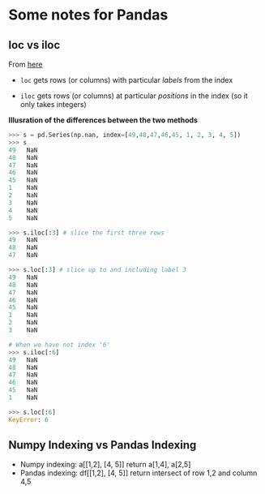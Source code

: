 # Some notes for Pandas

## loc vs iloc

From [here](https://stackoverflow.com/a/31593712)

* `loc` gets rows (or columns) with particular *labels* from the index

* `iloc` gets rows (or columns) at particular *positions* in the index (so it only takes integers)

**Illusration of the differences between the two methods**

```python
>>> s = pd.Series(np.nan, index=[49,48,47,46,45, 1, 2, 3, 4, 5])
>>> s
49   NaN
48   NaN
47   NaN
46   NaN
45   NaN
1    NaN
2    NaN
3    NaN
4    NaN
5    NaN

>>> s.iloc[:3] # slice the first three rows
49   NaN
48   NaN
47   NaN

>>> s.loc[:3] # slice up to and including label 3
49   NaN
48   NaN
47   NaN
46   NaN
45   NaN
1    NaN
2    NaN
3    NaN

# When we have not index '6'
>>> s.iloc[:6]
49   NaN
48   NaN
47   NaN
46   NaN
45   NaN
1    NaN

>>> s.loc[:6]
KeyError: 6
```

## Numpy Indexing vs Pandas Indexing
* Numpy indexing: a[[1,2], [4, 5]] return a[1,4], a[2,5]
* Pandas indexing: df[[1,2], [4, 5]] return intersect of row 1,2 and column 4,5
 
